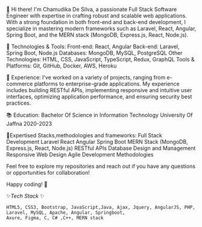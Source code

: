 👋 Hi there! I'm Chamudika De Silva, a passionate Full Stack Software Engineer with expertise in crafting robust and scalable web applications. With a strong foundation in both front-end and back-end development, I specialize in mastering modern frameworks such as Laravel, React, Angular, Spring Boot, and the MERN stack (MongoDB, Express.js, React, Node.js).

🔧 Technologies & Tools:
Front-end: React, Angular
Back-end: Laravel, Spring Boot, Node.js
Databases: MongoDB, MySQL, PostgreSQL
Other Technologies: HTML, CSS, JavaScript, TypeScript, Redux, GraphQL
Tools & Platforms: Git, GitHub, Docker, AWS, Heroku

💼 Experience:
I've worked on a variety of projects, ranging from e-commerce platforms to enterprise-grade applications. My experience includes building RESTful APIs, implementing responsive and intuitive user interfaces, optimizing application performance, and ensuring security best practices.

📚 Education:
Bachelor Of Science in Information Technology
University Of Jaffna
2020-2023

🌟Expertised Stacks,methodologies and frameworks:
Full Stack Development
Laravel
React
Angular
Spring Boot
MERN Stack (MongoDB, Express.js, React, Node.js)
RESTful APIs
Database Design and Management
Responsive Web Design
Agile Development Methodologies

Feel free to explore my repositories and reach out if you have any questions or opportunities for collaboration!

Happy coding! 🚀

 ✨*Tech Stack* ✨ 
 
    HTML5, CSS3, Bootstrap, JavaScript,Java, Ajax, Jquery, AngularJS, PHP, Laravel, MySQL, Apache, Angular, Springboot, 
    Axure, Figma, C, C# ,C++, MERN stack
